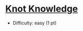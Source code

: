 # [Knot Knowledge](https://open.kattis.com/problems/knotknowledge)
- Difficulty: easy (1 pt)
        